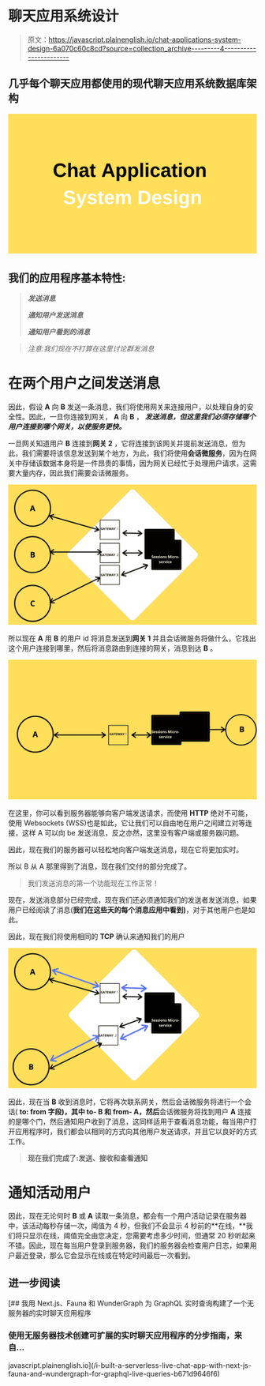 # 聊天应用系统设计

> 原文：<https://javascript.plainenglish.io/chat-applications-system-design-6a070c60c8cd?source=collection_archive---------4----------------------->

## 几乎每个聊天应用都使用的现代聊天应用系统数据库架构

![](img/a73e8a4b7636b05db5b51fee4e5e3c34.png)

## **我们的应用程序基本特性:**

> ***发送消息***
> 
> ***通知用户发送消息***
> 
> ***通知用户看到的消息***

> *注意:我们现在不打算在这里讨论群发消息*

# 在两个用户之间发送消息

因此，假设 **A** 向 **B** 发送一条消息，我们将使用网关来连接用户，以处理自身的安全性。因此，一旦你连接到网关， **A** 向 **B** ， ***发送消息，但这里我们必须存储哪个用户连接到哪个网关，以使服务更快。***

一旦网关知道用户 **B** 连接到**网关 2** ，它将连接到该网关并提前发送消息，但为此，我们需要将该信息发送到某个地方，为此，我们将使用**会话微服务**，因为在网关中存储该数据本身将是一件昂贵的事情，因为网关已经忙于处理用户请求，这需要大量内存，因此我们需要会话微服务。

![](img/7f5bd8185b0e107d908464aa2b187010.png)

所以现在 **A** 用 **B** 的用户 id 将消息发送到**网关 1** 并且会话微服务将做什么，它找出这个用户连接到哪里，然后将消息路由到连接的网关，消息到达 **B** 。

![](img/ccbf2e7cfb7bf35ee60e69187b08c6fb.png)

在这里，你可以看到服务器能够向客户端发送请求，而使用 **HTTP** 绝对不可能，使用 Websockets (WSS)也是如此，它让我们可以自由地在用户之间建立对等连接，这样 A 可以向 be 发送消息，反之亦然，这里没有客户端或服务器问题。

因此，现在我们的服务器可以轻松地向客户端发送消息，现在它将更加实时。

所以 B 从 A 那里得到了消息，现在我们交付的部分完成了。

> 我们发送消息的第一个功能现在工作正常！

现在，发送消息部分已经完成，现在我们还必须通知我们的发送者发送消息，如果用户已经阅读了消息(**我们在这些天的每个消息应用中看到)**，对于其他用户也是如此。

因此，现在我们将使用相同的 **TCP** 确认来通知我们的用户

![](img/e71678cd760c6d4bc77f91b7002fc6b1.png)

因此，现在当 **B** 收到消息时，它将再次联系网关，然后会话微服务将进行一个会话( **to: from 字段)，其中 to- B 和 from- A，然后**会话微服务将找到用户 **A** 连接的是哪个门，然后通知用户收到了消息，这同样适用于查看消息功能，每当用户打开应用程序时，我们都会以相同的方式向其他用户发送请求，并且它以良好的方式工作。

> **现在我们完成了:发送、接收和查看通知**

# **通知活动用户**

因此，现在无论何时 **B** 或 **A** 读取一条消息，都会有一个用户活动记录在服务器中，该活动每秒存储一次，阈值为 4 秒，但我们不会显示 4 秒前的**在线，**我们将只显示在线，阈值完全由您决定，您需要考虑多少时间，但通常 20 秒听起来不错。因此，现在每当用户登录到服务器，我们的服务器会检查用户日志，如果用户最近登录，那么它会显示在线或在特定时间最后一次看到。

## 进一步阅读

[](/i-built-a-serverless-live-chat-app-with-next-js-fauna-and-wundergraph-for-graphql-live-queries-b671d9646f6) [## 我用 Next.js、Fauna 和 WunderGraph 为 GraphQL 实时查询构建了一个无服务器的实时聊天应用程序

### 使用无服务器技术创建可扩展的实时聊天应用程序的分步指南，来自…

javascript.plainenglish.io](/i-built-a-serverless-live-chat-app-with-next-js-fauna-and-wundergraph-for-graphql-live-queries-b671d9646f6)